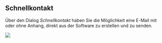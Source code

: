 

## Schnellkontakt

Über den Dialog *Schnellkontakt* haben Sie die Möglichkeit eine E-Mail mit oder ohne Anhang, direkt aus der Software zu erstellen und zu senden.

![](http://xpecto.github.io/docs/img/img_1432208145458.png)